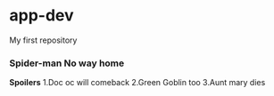# app-dev
My first repository
### Spider-man No way home
**Spoilers**
1.Doc oc will comeback
2.Green Goblin too
3.Aunt mary dies

